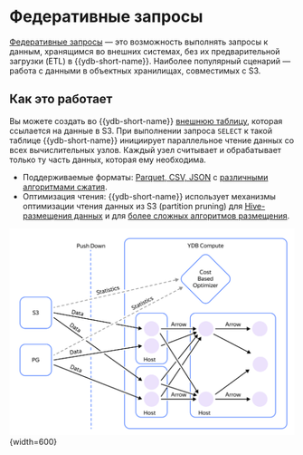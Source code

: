 # Федеративные запросы

[Федеративные запросы](../../../concepts/federated_query/index.md) — это возможность выполнять запросы к данным, хранящимся во внешних системах, без их предварительной загрузки (ETL) в {{ydb-short-name}}. Наиболее популярный сценарий — работа с данными в объектных хранилищах, совместимых с S3.

## Как это работает

Вы можете создать во {{ydb-short-name}} [внешнюю таблицу](../../../concepts/datamodel/external_table.md), которая ссылается на данные в S3. При выполнении запроса `SELECT` к такой таблице {{ydb-short-name}} инициирует параллельное чтение данных со всех вычислительных узлов. Каждый узел считывает и обрабатывает только ту часть данных, которая ему необходима.

- Поддерживаемые форматы: [Parquet, CSV, JSON](../../../concepts/federated_query/s3/formats.md) с [различными алгоритмами сжатия](../../../concepts/federated_query/s3/formats.md#compression).
- Оптимизация чтения: {{ydb-short-name}} использует механизмы оптимизации чтения данных из S3 (partition pruning) для [Hive-размещения данных](../../../concepts/federated_query/s3/partitioning.md#podderzhivaemye-formaty-putej-hraneniya) и для [более сложных алгоритмов размещения](../../../concepts/federated_query/s3/partition_projection.md).

![](_includes/s3_read.png){width=600}
